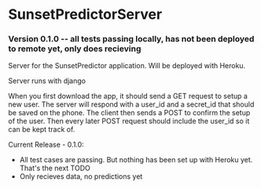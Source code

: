 # SunsetPredictorServer
### Version 0.1.0 -- all tests passing locally, has not been deployed to remote yet, only does recieving

Server for the SunsetPredictor application. Will be deployed with Heroku.

Server runs with django

When you first download the app, it should send a GET request to setup a new user. The server will respond with a user_id and a secret_id that should be saved on the phone.
The client then sends a POST to confirm the setup of the user.
Then every later POST request should include the user_id so it can be kept track of.

Current Release - 0.1.0:
 - All test cases are passing. But nothing has been set up with Heroku yet. That's the next TODO
 - Only recieves data, no predictions yet